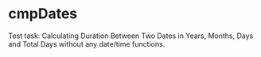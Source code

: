 # cmpDates
Test task:  Calculating Duration Between Two Dates in Years, Months, Days and Total Days without any date/time functions.
